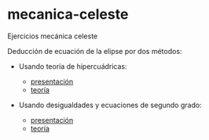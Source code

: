 # mecanica-celeste

Ejercicios mecánica celeste

Deducción de ecuación de la elipse por dos métodos:

* Usando teoría de hipercuádricas: 
  * [presentación](./elipse_pres_old.pdf)
  * [teoría](./elipse_old.pdf)
  
* Usando desigualdades y ecuaciones de segundo grado: 
  * [presentación](./elipse_pres.pdf)
  * [teoría](./elipse.pdf)

